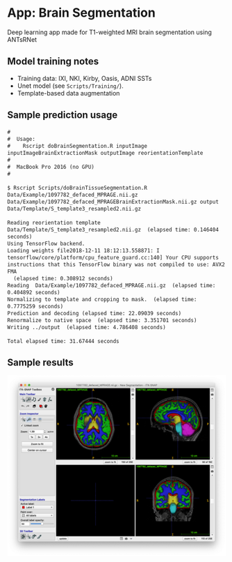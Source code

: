 # App:  Brain Segmentation

Deep learning app made for T1-weighted MRI brain segmentation using ANTsRNet

## Model training notes

* Training data: IXI, NKI, Kirby, Oasis, ADNI SSTs
* Unet model (see ``Scripts/Training/``).
* Template-based data augmentation

## Sample prediction usage

```
#
#  Usage:
#    Rscript doBrainSegmentation.R inputImage inputImageBrainExtractionMask outputImage reorientationTemplate
#
#  MacBook Pro 2016 (no GPU)
#

$ Rscript Scripts/doBrainTissueSegmentation.R Data/Example/1097782_defaced_MPRAGE.nii.gz Data/Example/1097782_defaced_MPRAGEBrainExtractionMask.nii.gz output Data/Template/S_template3_resampled2.nii.gz

Reading reorientation template Data/Template/S_template3_resampled2.nii.gz  (elapsed time: 0.146404 seconds)
Using TensorFlow backend.
Loading weights file2018-12-11 18:12:13.558871: I tensorflow/core/platform/cpu_feature_guard.cc:140] Your CPU supports instructions that this TensorFlow binary was not compiled to use: AVX2 FMA
  (elapsed time: 0.308912 seconds)
Reading  Data/Example/1097782_defaced_MPRAGE.nii.gz  (elapsed time: 0.404892 seconds)
Normalizing to template and cropping to mask.  (elapsed time: 0.7775259 seconds)
Prediction and decoding (elapsed time: 22.09039 seconds)
Renormalize to native space  (elapsed time: 3.351701 seconds)
Writing ../output  (elapsed time: 4.786408 seconds)

Total elapsed time: 31.67444 seconds
```

## Sample results

![Brain extraction results](Documentation/Images/resultsBrainSegmentation.png)
